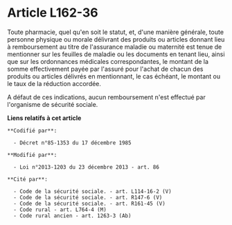 # Article L162-36

Toute pharmacie, quel qu'en soit le statut, et, d'une manière générale, toute personne physique ou morale délivrant des
produits ou articles donnant lieu à remboursement au titre de l'assurance maladie ou maternité est tenue de mentionner sur
les feuilles de maladie ou les documents en tenant lieu, ainsi que sur les ordonnances médicales correspondantes, le montant
de la somme effectivement payée par l'assuré pour l'achat de chacun des produits ou articles délivrés en mentionnant, le cas
échéant, le montant ou le taux de la réduction accordée. 

A défaut de ces indications, aucun remboursement n'est effectué par l'organisme de sécurité sociale.

**Liens relatifs à cet article**

	**Codifié par**:

	  - Décret n°85-1353 du 17 décembre 1985

	**Modifié par**:

	  - Loi n°2013-1203 du 23 décembre 2013 - art. 86

	**Cité par**:

	  - Code de la sécurité sociale. - art. L114-16-2 (V)
	  - Code de la sécurité sociale. - art. R147-6 (V)
	  - Code de la sécurité sociale. - art. R161-45 (V)
	  - Code rural - art. L764-4 (M)
	  - Code rural ancien - art. 1263-3 (Ab)
